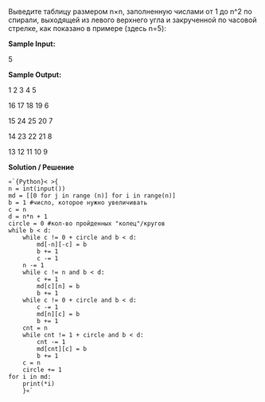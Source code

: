 Выведите таблицу размером n×n, заполненную числами от 1 до n^2 по спирали, выходящей из левого верхнего угла и закрученной по часовой стрелке, как показано в примере (здесь n=5):

**Sample Input:**

5

**Sample Output:**

1 2 3 4 5

16 17 18 19 6

15 24 25 20 7

14 23 22 21 8

13 12 11 10 9

**Solution / Решение**

```
«`{Python}< >{
n = int(input())
md = [[0 for j in range (n)] for i in range(n)]
b = 1 #число, которое нужно увеличивать
c = n 
d = n*n + 1
circle = 0 #кол-во пройденных "колец"/кругов
while b < d:
    while c != 0 + circle and b < d:
        md[-n][-c] = b
        b += 1
        c -= 1
    n -= 1
    while c != n and b < d:
        c += 1
        md[c][n] = b
        b += 1
    while c != 0 + circle and b < d:
        c -= 1
        md[n][c] = b
        b += 1
    cnt = n
    while cnt != 1 + circle and b < d:
        cnt -= 1
        md[cnt][c] = b
        b += 1
    c = n
    circle += 1
for i in md:
    print(*i)
    }«`
```
